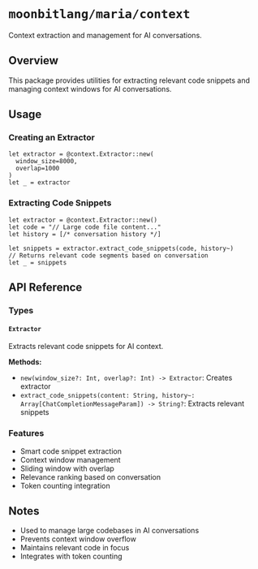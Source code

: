 # `moonbitlang/maria/context`

Context extraction and management for AI conversations.

## Overview

This package provides utilities for extracting relevant code snippets and managing context windows for AI conversations.

## Usage

### Creating an Extractor

```moonbit
let extractor = @context.Extractor::new(
  window_size=8000,
  overlap=1000
)
let _ = extractor
```

### Extracting Code Snippets

```moonbit
let extractor = @context.Extractor::new()
let code = "// Large code file content..."
let history = [/* conversation history */]

let snippets = extractor.extract_code_snippets(code, history~)
// Returns relevant code segments based on conversation
let _ = snippets
```

## API Reference

### Types

#### `Extractor`

Extracts relevant code snippets for AI context.

**Methods:**
- `new(window_size?: Int, overlap?: Int) -> Extractor`: Creates extractor
- `extract_code_snippets(content: String, history~: Array[ChatCompletionMessageParam]) -> String?`: Extracts relevant snippets

### Features

- Smart code snippet extraction
- Context window management
- Sliding window with overlap
- Relevance ranking based on conversation
- Token counting integration

## Notes

- Used to manage large codebases in AI conversations
- Prevents context window overflow
- Maintains relevant code in focus
- Integrates with token counting
